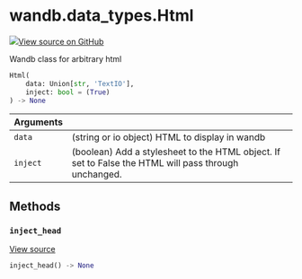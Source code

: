 # wandb.data\_types.Html

[![](https://www.tensorflow.org/images/GitHub-Mark-32px.png)View source on GitHub](https://www.github.com/wandb/client/tree/v0.12.0/wandb/sdk/data_types.py#L947-L1037)

Wandb class for arbitrary html

```python
Html(
    data: Union[str, 'TextIO'],
    inject: bool = (True)
) -> None
```

| Arguments |  |
| :--- | :--- |
| `data` | \(string or io object\) HTML to display in wandb |
| `inject` | \(boolean\) Add a stylesheet to the HTML object. If set to False the HTML will pass through unchanged. |

## Methods

### `inject_head` <a id="inject_head"></a>

[View source](https://www.github.com/wandb/client/tree/v0.12.0/wandb/sdk/data_types.py#L989-L1004)

```python
inject_head() -> None
```

